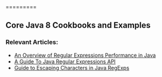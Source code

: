 =========

## Core Java 8 Cookbooks and Examples

### Relevant Articles: 
- [An Overview of Regular Expressions Performance in Java](https://www.baeldung.com/java-regex-performance)
- [A Guide To Java Regular Expressions API](http://www.baeldung.com/regular-expressions-java)
- [Guide to Escaping Characters in Java RegExps](http://www.baeldung.com/java-regexp-escape-char)
